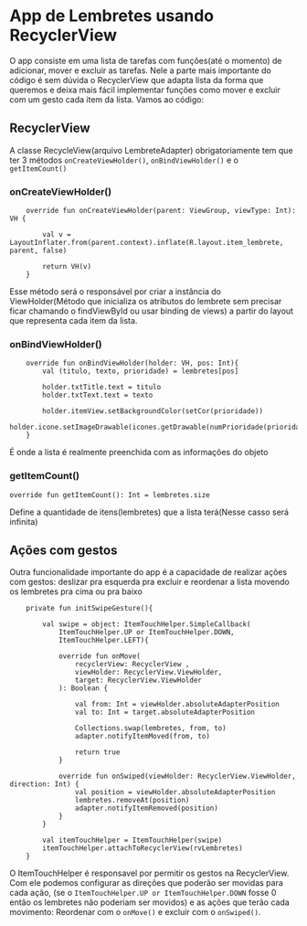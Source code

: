 # App de Lembretes usando RecyclerView

O app consiste em uma lista de tarefas com funções(até o momento) de adicionar, mover e excluir as tarefas. Nele a parte mais importante do código é
sem dúvida o RecyclerView que adapta lista da forma que queremos e deixa mais fácil implementar funções como mover e excluir com um gesto cada item da lista.
Vamos ao código:

## RecyclerView

A classe RecycleView(arquivo LembreteAdapter) obrigatoriamente tem que ter 3 métodos ```onCreateViewHolder()```, ```onBindViewHolder()``` e o ```getItemCount()```

### onCreateViewHolder()

```
    override fun onCreateViewHolder(parent: ViewGroup, viewType: Int): VH {

        val v = LayoutInflater.from(parent.context).inflate(R.layout.item_lembrete, parent, false)

        return VH(v)
    }
```
Esse método será o responsável por criar a instância do ViewHolder(Método que inicializa os atributos do lembrete sem precisar ficar chamando o findViewById ou usar binding de views) a partir do layout que representa cada item da lista.

### onBindViewHolder()

```
    override fun onBindViewHolder(holder: VH, pos: Int){
        val (titulo, texto, prioridade) = lembretes[pos]

        holder.txtTitle.text = titulo
        holder.txtText.text = texto

        holder.itemView.setBackgroundColor(setCor(prioridade))
        holder.icone.setImageDrawable(icones.getDrawable(numPrioridade(prioridade)))
    }
```
É onde a lista é realmente preenchida com as informações do objeto

### getItemCount()

```
override fun getItemCount(): Int = lembretes.size
```

Define a quantidade de itens(lembretes) que a lista terá(Nesse casso será infinita)

## Ações com gestos

Outra funcionalidade importante do app é a capacidade de realizar ações com gestos: deslizar pra esquerda pra excluir e reordenar a lista movendo os lembretes
pra cima ou pra baixo

```
    private fun initSwipeGesture(){

        val swipe = object: ItemTouchHelper.SimpleCallback(
            ItemTouchHelper.UP or ItemTouchHelper.DOWN,
            ItemTouchHelper.LEFT){

            override fun onMove(
                recyclerView: RecyclerView ,
                viewHolder: RecyclerView.ViewHolder,
                target: RecyclerView.ViewHolder
            ): Boolean {

                val from: Int = viewHolder.absoluteAdapterPosition
                val to: Int = target.absoluteAdapterPosition

                Collections.swap(lembretes, from, to)
                adapter.notifyItemMoved(from, to)

                return true
            }

            override fun onSwiped(viewHolder: RecyclerView.ViewHolder, direction: Int) {
                val position = viewHolder.absoluteAdapterPosition
                lembretes.removeAt(position)
                adapter.notifyItemRemoved(position)
            }
        }

        val itemTouchHelper = ItemTouchHelper(swipe)
        itemTouchHelper.attachToRecyclerView(rvLembretes)
    }
```
O ItemTouchHelper é responsavel por permitir os gestos na RecyclerView. Com ele podemos configurar as direções que poderão ser movidas para cada ação, (se o ```ItemTouchHelper.UP or ItemTouchHelper.DOWN``` fosse 0 então os lembretes não poderiam ser movidos) e as ações que terão cada movimento: Reordenar com o ```onMove()``` e excluir com o ```onSwiped()```.
